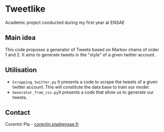 # Tweetlike
Academic project conducted during my first year at ENSAE 

<!-- MAIN IDEA -->
## Main idea

This code proposes a generator of Tweets based on  Markov chains of order 1 and 2. It aims to generate tweets in the "style" of a given twitter account. 

<!-- UTILISATION -->
## Utilisation
- ```Scrapping_twitter.py``` It presents a code to scrape the tweets of a given twitter account. This will constitute the data base to train our model. 
- ```Generator_from_csv.py```It presents a code that allow us to generate our tweets.


<!-- CONTACT -->
## Contact
Corentin Pla - corentin.pla@ensae.fr  
